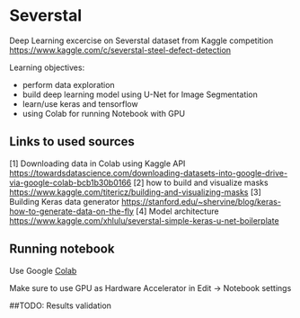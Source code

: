 # Severstal
Deep Learning excercise on Severstal dataset from Kaggle competition https://www.kaggle.com/c/severstal-steel-defect-detection

Learning objectives:
- perform data exploration
- build deep learning model using U-Net for Image Segmentation
- learn/use keras and tensorflow
- using Colab for running Notebook with GPU

## Links to used sources
[1] Downloading data in Colab using Kaggle API https://towardsdatascience.com/downloading-datasets-into-google-drive-via-google-colab-bcb1b30b0166
[2] how to build and visualize masks https://www.kaggle.com/titericz/building-and-visualizing-masks
[3] Building Keras data generator https://stanford.edu/~shervine/blog/keras-how-to-generate-data-on-the-fly
[4] Model architecture https://www.kaggle.com/xhlulu/severstal-simple-keras-u-net-boilerplate

## Running notebook 
Use Google [Colab](https://colab.research.google.com/notebooks/welcome.ipynb#recent=true)

Make sure to use GPU as Hardware Accelerator in Edit -> Notebook settings 

##TODO: 
Results validation
